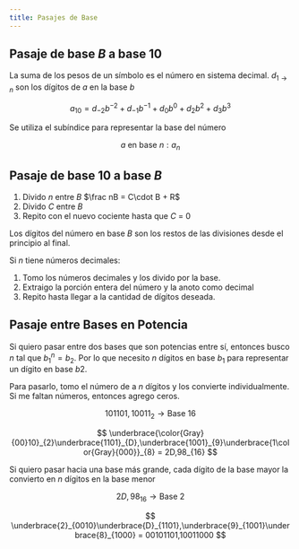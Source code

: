 ```yaml
---
title: Pasajes de Base
---
```


## Pasaje de base $B$ a base 10

La suma de los pesos de un símbolo es el número en sistema decimal. $d_{1 \to n}$ son los dígitos de $a$ en la base $b$

$$
a_{10} = d_{-2} b^{-2} + d_{-1} b^{-1} + d_0 b^0 + d_2b^2 + d_3b^3
$$

Se utiliza el subíndice para representar la base del número

$$
a \text{ en base } n: a_n
$$

## Pasaje de base 10 a base $B$

1. Divido $n$ entre $B$ $\frac nB = C\cdot B + R$
2. Divido $C$ entre $B$
3. Repito con el nuevo cociente hasta que $C$ = 0

Los dígitos del número en base $B$ son los restos de las divisiones desde el principio al final.

Si $n$ tiene números decimales:

1. Tomo los números decimales y los divido por la base.
2. Extraigo la porción entera del número y la anoto como decimal
3. Repito hasta llegar a la cantidad de dígitos deseada.

## Pasaje entre Bases en Potencia

Si quiero pasar entre dos bases que son potencias entre sí, entonces busco $n$ tal que $b_1^n = b_2$. Por lo que necesito $n$ dígitos en base $b_1$ para representar un dígito en base $b2$.

Para pasarlo, tomo el número de a $n$ dígitos y los convierte individualmente. Si me faltan números, entonces agrego ceros.

$$
101101,10011_2 \to \text{Base } 16
$$

$$
\underbrace{\color{Gray}{00}10}_{2}\underbrace{1101}_{D},\underbrace{1001}_{9}\underbrace{1\color{Gray}{000}}_{8} = 2D,98_{16}
$$

Si quiero pasar hacia una base más grande, cada dígito de la base mayor la convierto en $n$ dígitos en la base menor

$$
2D,98_{16} \to \text{Base } 2
$$

$$
\underbrace{2}_{0010}\underbrace{D}_{1101},\underbrace{9}_{1001}\underbrace{8}_{1000} = 00101101,10011000
$$
